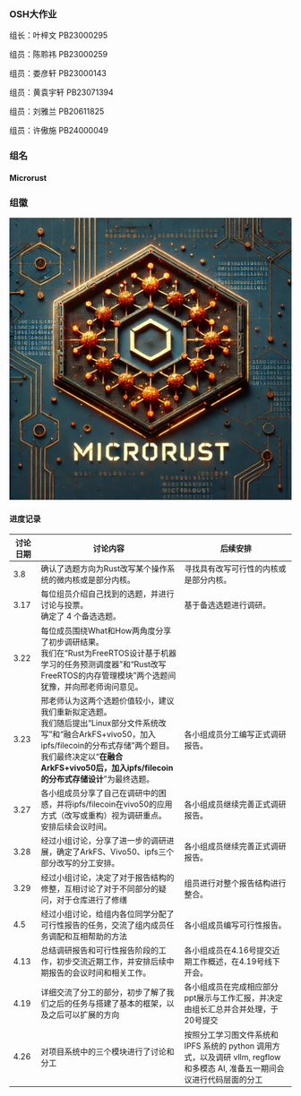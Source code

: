 ### OSH大作业

组长：叶梓文 PB23000295

组员：陈聆祎 PB23000259

组员：娄彦轩 PB23000143

组员：黄袁宇轩 PB23071394

组员：刘雅兰 PB20611825

组员：许傲施 PB24000049

### 组名

#### Microrust

### 组徽

<img src="src/组徽.png" alt="Alt pic" style="zoom:67%;" />

#### 进度记录

|讨论日期|讨论内容|后续安排|
| -------- | ------------------------------------------------------------------------ | -------------------------------------------------------- |
| 3.8      | 确认了选题方向为Rust改写某个操作系统的微内核或是部分内核。 | 寻找具有改写可行性的内核或是部分内核。 |
| 3.17     | 每位组员介绍自己找到的选题，并进行讨论与投票。<br>确定了 4 个备选选题。| 基于备选选题进行调研。 |
| 3.22     | 每位成员围绕What和How两角度分享了初步调研结果。<br>我们在“Rust为FreeRTOS设计基于机器学习的任务预测调度器”和“Rust改写FreeRTOS的内存管理模块”两个选题间犹豫，并向邢老师询问意见。 |  |
| 3.23     | 邢老师认为这两个选题价值较小，建议我们重新拟定选题。<br>我们随后提出“Linux部分文件系统改写”和“融合ArkFS+vivo50，加入ipfs/filecoin的分布式存储”两个题目。<br>我们最终决定以“**在融合ArkFS+vivo50后，加入ipfs/filecoin的分布式存储设计**”为最终选题。 | 各小组成员分工编写正式调研报告。 |
| 3.27     | 各小组成员分享了自己在调研中的困惑，并将ipfs/filecoin在vivo50的应用方式（改写或重构）视为调研重点。<br>安排后续会议时间。 | 各小组成员继续完善正式调研报告。 |
| 3.28     | 经过小组讨论，分享了进一步的调研进展，确定了ArkFS、Vivo50、ipfs三个部分改写的分工安排。 | 各小组成员继续完善正式调研报告。 |
| 3.29     | 经过小组讨论，决定了对于报告结构的修整，互相讨论了对于不同部分的疑问，对于仓库进行了修缮 | 组员进行对整个报告结构进行整合。 |
| 4.5      | 经过小组讨论，给组内各位同学分配了可行性报告的任务，交流了组内成员任务调配和互相帮助的方法 | 各小组成员编写可行性报告。 |
| 4.13     | 总结调研报告和可行性报告阶段的工作，初步交流近期工作，并安排后续中期报告的会议时间和相关工作。 | 各小组成员在4.16号提交近期工作概述，在4.19号线下开会。 |
| 4.19     | 详细交流了分工的部分，初步了解了我们之后的任务与搭建了基本的框架，以及之后可以扩展的方向 | 各小组成员在完成相应部分ppt展示与工作汇报，并决定由组长汇总并合并处理，于20号提交 |
| 4.26     | 对项目系统中的三个模块进行了讨论和分工 | 按照分工学习图文件系统和 IPFS 系统的 python 调用方式，以及调研 vllm, regflow 和多模态 AI, 准备五一期间会议进行代码层面的分工 |
